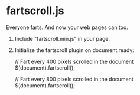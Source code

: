 # fartscroll.js

Everyone farts. And now your web pages can too.

1. Include "fartscroll.min.js" in your page.
2. Initialize the fartscroll plugin on document.ready:

    // Fart every 400 pixels scrolled in the document
    $(document).fartscroll(); 

    // Fart every 800 pixels scrolled in the document
    $(document).fartscroll();
    
